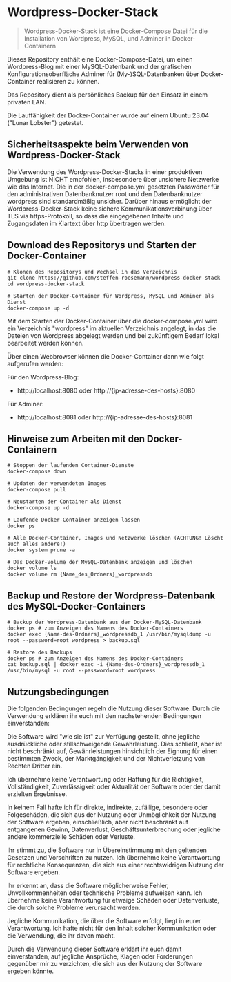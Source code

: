 # Wordpress-Docker-Stack
> Wordpress-Docker-Stack ist eine Docker-Compose Datei für die Installation von Wordpress, MySQL, und Adminer in Docker-Containern

Dieses Repository enthält eine Docker-Compose-Datei, um einen Wordpress-Blog mit einer MySQL-Datenbank und der grafischen Konfigurationsoberfläche Adminer für (My-)SQL-Datenbanken über Docker-Container realisieren zu können.

Das Repository dient als persönliches Backup für den Einsatz in einem privaten LAN.

Die Lauffähigkeit der Docker-Container wurde auf einem Ubuntu 23.04 ("Lunar Lobster") getestet.

## Sicherheitsaspekte beim Verwenden von Wordpress-Docker-Stack

Die Verwendung des Wordpress-Docker-Stacks in einer produktiven Umgebung ist NICHT empfohlen, insbesondere über unsichere Netzwerke wie das Internet. Die in der docker-compose.yml gesetzten Passwörter für den administrativen Datenbanknutzer root und den Datenbanknutzer wordpress sind standardmäßig unsicher. Darüber hinaus ermöglicht der Wordpress-Docker-Stack keine sichere Kommunikationsverbinung über TLS via https-Protokoll, so dass die eingegebenen Inhalte und Zugangsdaten im Klartext über http übertragen werden.

## Download des Repositorys und Starten der Docker-Container

```shell
# Klonen des Repositorys und Wechsel in das Verzeichnis
git clone https://github.com/steffen-roesemann/wordpress-docker-stack
cd wordpress-docker-stack

# Starten der Docker-Container für Wordpress, MySQL und Adminer als Dienst
docker-compose up -d
```

Mit dem Starten der Docker-Container über die docker-compose.yml wird ein Verzeichnis "wordpress" im aktuellen Verzeichnis angelegt, in das die Dateien von Wordpress abgelegt werden und bei zukünftigem Bedarf lokal bearbeitet werden können.

Über einen Webbrowser können die Docker-Container dann wie folgt aufgerufen werden:

Für den Wordpress-Blog:

- http://localhost:8080 oder http://{ip-adresse-des-hosts}:8080

Für Adminer:

- http://localhost:8081 oder http://{ip-adresse-des-hosts}:8081

## Hinweise zum Arbeiten mit den Docker-Containern

```shell
# Stoppen der laufenden Container-Dienste
docker-compose down

# Updaten der verwendeten Images
docker-compose pull

# Neustarten der Container als Dienst
docker-compose up -d

# Laufende Docker-Container anzeigen lassen
docker ps

# Alle Docker-Container, Images und Netzwerke löschen (ACHTUNG! Löscht auch alles andere!)
docker system prune -a

# Das Docker-Volume der MySQL-Datenbank anzeigen und löschen
docker volume ls
docker volume rm {Name_des_Ordners}_wordpressdb
```

## Backup und Restore der Wordpress-Datenbank des MySQL-Docker-Containers

```shell
# Backup der Wordpress-Datenbank aus der Docker-MySQL-Datenbank
docker ps # zum Anzeigen des Namens des Docker-Containers
docker exec {Name-des-Ordners}_wordpressdb_1 /usr/bin/mysqldump -u root --password=root wordpress > backup.sql

# Restore des Backups
docker ps # zum Anzeigen des Namens des Docker-Containers
cat backup.sql | docker exec -i {Name-des-Ordners}_wordpressdb_1 /usr/bin/mysql -u root --password=root wordpress
```

## Nutzungsbedingungen

Die folgenden Bedingungen regeln die Nutzung dieser Software. Durch die Verwendung erklären 
ihr euch mit den nachstehenden Bedingungen einverstanden:

Die Software wird "wie sie ist" zur Verfügung gestellt, ohne jegliche ausdrückliche oder stillschweigende Gewährleistung. Dies schließt, aber ist nicht beschränkt auf, Gewährleistungen hinsichtlich der Eignung für einen bestimmten Zweck, der Marktgängigkeit und der Nichtverletzung von Rechten Dritter ein.

Ich übernehme keine Verantwortung oder Haftung für die Richtigkeit, Vollständigkeit, Zuverlässigkeit oder Aktualität der Software oder der damit erzielten Ergebnisse.

In keinem Fall hafte ich für direkte, indirekte, zufällige, besondere oder Folgeschäden, die sich aus der Nutzung oder Unmöglichkeit der Nutzung der Software ergeben, einschließlich, aber nicht beschränkt auf entgangenen Gewinn, Datenverlust, Geschäftsunterbrechung oder jegliche andere kommerzielle Schäden oder Verluste.

Ihr stimmt zu, die Software nur in Übereinstimmung mit den geltenden Gesetzen und Vorschriften zu nutzen. Ich übernehme keine Verantwortung für rechtliche Konsequenzen, die sich aus einer rechtswidrigen Nutzung der Software ergeben.

Ihr erkennt an, dass die Software möglicherweise Fehler, Unvollkommenheiten oder technische Probleme aufweisen kann. Ich übernehme keine Verantwortung für etwaige Schäden oder Datenverluste, die durch solche Probleme verursacht werden.

Jegliche Kommunikation, die über die Software erfolgt, liegt in eurer Verantwortung. Ich hafte nicht für den Inhalt solcher Kommunikation oder die Verwendung, die ihr davon macht.

Durch die Verwendung dieser Software erklärt ihr euch damit einverstanden, auf jegliche Ansprüche, Klagen oder Forderungen gegenüber mir zu verzichten, die sich aus der Nutzung der Software ergeben könnte.
